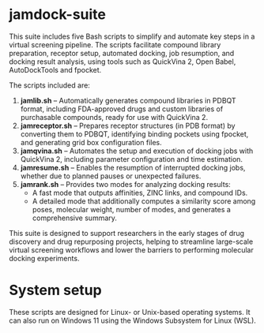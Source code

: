 # jamdock-suite
This suite includes five Bash scripts to simplify and automate key steps in a virtual screening pipeline. The scripts facilitate compound library preparation, receptor setup, automated docking, job resumption, and docking result analysis, using tools such as QuickVina 2, Open Babel, AutoDockTools and fpocket.

The scripts included are:

1. **jamlib.sh** – Automatically generates compound libraries in PDBQT format, including FDA-approved drugs and custom libraries of purchasable compounds, ready for use with QuickVina 2.
2. **jamreceptor.sh** – Prepares receptor structures (in PDB format) by converting them to PDBQT, identifying binding pockets using fpocket, and generating grid box configuration files.
3. **jamqvina.sh** – Automates the setup and execution of docking jobs with QuickVina 2, including parameter configuration and time estimation.
4. **jamresume.sh** – Enables the resumption of interrupted docking jobs, whether due to planned pauses or unexpected failures.
5. **jamrank.sh** – Provides two modes for analyzing docking results:
      - A fast mode that outputs affinities, ZINC links, and compound IDs.
      - A detailed mode that additionally computes a similarity score among poses, molecular weight, number of modes, and generates a comprehensive summary.
        
This suite is designed to support researchers in the early stages of drug discovery and drug repurposing projects, helping to streamline large-scale virtual screening workflows and lower the barriers to performing molecular docking experiments.
# System setup
These scripts are designed for Linux- or Unix-based operating systems. It can also run on Windows 11 using the Windows Subsystem for Linux (WSL).

